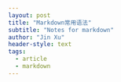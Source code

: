 ```yaml
---
layout: post
title: "Markdown常用语法"     
subtitle: "Notes for markdown"    
author: "Jin Xu"   
header-style: text
tags:
  - article
  - markdown
---
```



